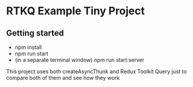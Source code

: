 # RTKQ Example Tiny Project

## Getting started

- npm install
- npm run start
- (in a separate terminal window) npm run start:server

This project uses both createAsyncThunk and Redux Toolkit Query
just to compare both of them and see how they work
